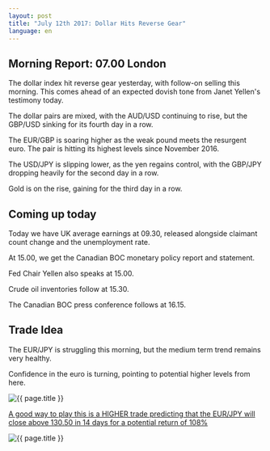 ```yaml
---
layout: post
title: "July 12th 2017: Dollar Hits Reverse Gear"
language: en
---
```

## Morning Report: 07.00 London

The dollar index hit reverse gear yesterday, with follow-on selling this morning. This comes ahead of an expected dovish tone from Janet Yellen's testimony today. 

The dollar pairs are mixed, with the AUD/USD continuing to rise, but the GBP/USD sinking for its fourth day in a row. 

The EUR/GBP is soaring higher as the weak pound meets the resurgent euro. The pair is hitting its highest levels since November 2016. 

The USD/JPY is slipping lower, as the yen regains control, with the GBP/JPY dropping heavily for the second day in a row. 

Gold is on the rise, gaining for the third day in a row. 

## Coming up today

Today we have UK average earnings at 09.30, released alongside claimant count change and the unemployment rate. 

At 15.00, we get the Canadian BOC monetary policy report and statement. 

Fed Chair Yellen also speaks at 15.00. 

Crude oil inventories follow at 15.30. 

The Canadian BOC press conference follows at 16.15. 

## Trade Idea

The EUR/JPY is struggling this morning, but the medium term trend remains very healthy. 

Confidence in the euro is turning, pointing to potential higher levels from here.

<img class="post-image" src="{{ site.url }}/images/2017-07-12_07-24-14.jpg" alt="{{ page.title }}" title="{{ page.title }}">

<a href="%LINK%%?currency=GBP&market=forex&underlying=frxEURJPY&formname=higherlower&duration_amount=14&duration_units=d&expiry_type=duration&amount=10&amount_type=payout&barrier=130.50" target="_blank">A good way to play this is a HIGHER trade predicting that the EUR/JPY will close above 130.50 in 14 days for a potential return of 108%</a>

<img class="post-image" src="{{ site.url }}/images/2017-07-12_07-24-54.jpg" alt="{{ page.title }}" title="{{ page.title }}">